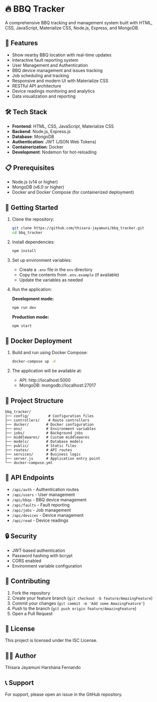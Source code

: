 # 🔥 BBQ Tracker

A comprehensive BBQ tracking and management system built with HTML, CSS, JavaScript, Materialize CSS, Node.js, Express, and MongoDB.

## 🚀 Features

- Show nearby BBQ location with real-time updates
- Interactive fault reporting system
- User Management and Authentication
- BBQ device management and issues tracking
- Job scheduling and tracking
- Responsive and modern UI with Materialize CSS
- RESTful API architecture
- Device readings monitoring and analytics
- Data visualization and reporting

## 🛠️ Tech Stack

- **Frontend**: HTML, CSS, JavaScript, Materialize CSS
- **Backend**: Node.js, Express.js
- **Database**: MongoDB
- **Authentication**: JWT (JSON Web Tokens)
- **Containerization**: Docker
- **Development**: Nodemon for hot-reloading

## 📋 Prerequisites

- Node.js (v14 or higher)
- MongoDB (v6.0 or higher)
- Docker and Docker Compose (for containerized deployment)

## 🚀 Getting Started

1. Clone the repository:
   ```bash
   git clone https://github.com/thisara-jayamuni/bbq_tracker.git
   cd bbq_tracker
   ```

2. Install dependencies:
   ```bash
   npm install
   ```

3. Set up environment variables:
   - Create a `.env` file in the `env` directory
   - Copy the contents from `.env.example` (if available)
   - Update the variables as needed

4. Run the application:

   **Development mode:**
   ```bash
   npm run dev
   ```

   **Production mode:**
   ```bash
   npm start
   ```

## 🐳 Docker Deployment

1. Build and run using Docker Compose:
   ```bash
   docker-compose up -d
   ```

2. The application will be available at:
   - API: http://localhost:5000
   - MongoDB: mongodb://localhost:27017

## 📁 Project Structure

```
bbq_tracker/
├── config/         # Configuration files
├── controllers/    # Route controllers
├── docker/        # Docker configuration
├── env/           # Environment variables
├── jobs/          # Background jobs
├── middlewares/   # Custom middlewares
├── models/        # Database models
├── public/        # Static files
├── routes/        # API routes
├── services/      # Business logic
├── server.js      # Application entry point
└── docker-compose.yml
```

## 🔌 API Endpoints

- `/api/auth` - Authentication routes
- `/api/users` - User management
- `/api/bbqs` - BBQ device management
- `/api/faults` - Fault reporting
- `/api/jobs` - Job management
- `/api/devices` - Device management
- `/api/read` - Device readings

## 🔒 Security

- JWT-based authentication
- Password hashing with bcrypt
- CORS enabled
- Environment variable configuration

## 🤝 Contributing

1. Fork the repository
2. Create your feature branch (`git checkout -b feature/AmazingFeature`)
3. Commit your changes (`git commit -m 'Add some AmazingFeature'`)
4. Push to the branch (`git push origin feature/AmazingFeature`)
5. Open a Pull Request

## 📝 License

This project is licensed under the ISC License.

## 👨‍💻 Author

Thisara Jayamuni
Harshana Fernando

## 📞 Support

For support, please open an issue in the GitHub repository. 